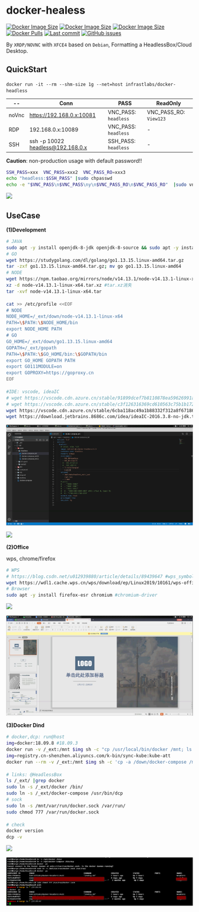 # docker-healess

[![Docker Image Size](https://img.shields.io/docker/image-size/infrastlabs/docker-headless/slim)](https://hub.docker.com/r/infrastlabs/docker-headless/tags)
[![Docker Image Size](https://img.shields.io/docker/image-size/infrastlabs/docker-headless/latest)](https://hub.docker.com/r/infrastlabs/docker-headless/tags)
[![Docker Image Size](https://img.shields.io/docker/image-size/infrastlabs/docker-headless/full)](https://hub.docker.com/r/infrastlabs/docker-headless/tags)
[![Docker Pulls](https://img.shields.io/docker/pulls/infrastlabs/docker-headless.svg)](https://hub.docker.com/r/infrastlabs/docker-headless)
[![Last commit](https://img.shields.io/github/last-commit/infrastlabs/docker-headless.svg)](https://www.github.com/infrastlabs/docker-headless)
[![GitHub issues](https://img.shields.io/github/issues/infrastlabs/docker-headless.svg)](https://www.github.com/infrastlabs/docker-headless/issues)

By `XRDP/NOVNC` with `XFCE4` based on `Debian`, Formatting a HeadlessBox/Cloud Desktop.

## QuickStart

`docker run -it --rm --shm-size 1g --net=host infrastlabs/docker-headless`

 -- | Conn | PASS | ReadOnly 
--- | ---  | ---  | ---
noVnc | https://192.168.0.x:10081 | VNC_PASS: `headless` | VNC_PASS_RO: `View123` 
RDP | 192.168.0.x:10089 | VNC_PASS: `headless` | - 
SSH | ssh -p 10022 headless@192.168.0.x | SSH_PASS: `headless` | - 

**Caution**: non-production usage with default password!!

```bash
SSH_PASS=xxx  VNC_PASS=xxx2  VNC_PASS_RO=xxx3
echo "headless:$SSH_PASS" |sudo chpasswd
echo -e "$VNC_PASS\n$VNC_PASS\ny\n$VNC_PASS_RO\n$VNC_PASS_RO"  |sudo vncpasswd /etc/xrdp/vnc_pass; sudo chmod 644 /etc/xrdp/vnc_pass
```

![](https://gitee.com/infrastlabs/docker-headless/raw/dev/docs/res/01rdp-double-screen.png)

## UseCase

**(1)Development**

```bash
# JAVA
sudo apt -y install openjdk-8-jdk openjdk-8-source && sudo apt -y install maven 
# GO
wget https://studygolang.com/dl/golang/go1.13.15.linux-amd64.tar.gz
tar -zxf go1.13.15.linux-amd64.tar.gz; mv go go1.13.15.linux-amd64
# NODE
wget https://npm.taobao.org/mirrors/node/v14.13.1/node-v14.13.1-linux-x64.tar.xz
xz -d node-v14.13.1-linux-x64.tar.xz #tar.xz消失
tar -xvf node-v14.13.1-linux-x64.tar

cat >> /etc/profile <<EOF
# NODE
NODE_HOME=/_ext/down/node-v14.13.1-linux-x64
PATH=\$PATH:\$NODE_HOME/bin
export NODE_HOME PATH
# GO
GO_HOME=/_ext/down/go1.13.15.linux-amd64
GOPATH=/_ext/gopath
PATH=\$PATH:\$GO_HOME/bin:\$GOPATH/bin
export GO_HOME GOPATH PATH
export GO111MODULE=on
export GOPROXY=https://goproxy.cn
EOF

#IDE: vscode, ideaIC
# wget https://vscode.cdn.azure.cn/stable/91899dcef7b8110878ea59626991a18c8a6a1b3e/code_1.47.3-1595520028_amd64.deb
# wget https://vscode.cdn.azure.cn/stable/c3f126316369cd610563c75b1b1725e0679adfb3/code_1.58.2-1626302803_amd64.deb
wget https://vscode.cdn.azure.cn/stable/6cba118ac49a1b88332f312a8f67186f7f3c1643/code_1.61.2-1634656828_amd64.deb
wget https://download.jetbrains.8686c.com/idea/ideaIC-2016.3.8-no-jdk.tar.gz
```

![](docs/res/02/ide2-vscode.png)

![](docs/res/02/ide1-idea.png2)

**(2)Office**

wps, chrome/firefox

```bash
# WPS
# https://blog.csdn.net/u012939880/article/details/89439647 #wps_symbol_fonts.zip
wget https://wdl1.cache.wps.cn/wps/download/ep/Linux2019/10161/wps-office_11.1.0.10161_amd64.deb
# Browser
sudo apt -y install firefox-esr chromium #chromium-driver
```

![](docs/res/02/apps-browsers.jpg2)

![](docs/res/02/apps-office-wps.jpg)


**(3)Docker Dind**

```bash
# docker,dcp: run@host
img=docker:18.09.8 #18.09.3
docker run -v /_ext:/mnt $img sh -c "cp /usr/local/bin/docker /mnt; ls -lh /mnt |grep docker"
img=registry.cn-shenzhen.aliyuncs.com/k-bin/sync-kube:kube-att
docker run --rm -v /_ext:/mnt $img sh -c 'cp -a /down/docker-compose /mnt/; ls -lh /mnt |grep docker'

# links: @HeadlessBox
ls /_ext/ |grep docker
sudo ln -s /_ext/docker /bin/
sudo ln -s /_ext/docker-compose /usr/bin/dcp
# sock
sudo ln -s /mnt/var/run/docker.sock /var/run/
sudo chmod 777 /var/run/docker.sock

# check
docker version
dcp -v
```

![](docs/res/02/dind1-hostDown.png2)

![](docs/res/02/dind2-headlessLinks.png)
